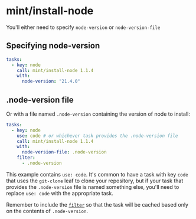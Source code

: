 # mint/install-node

You'll either need to specify `node-version` or `node-version-file`

## Specifying node-version

```yaml
tasks:
  - key: node
    call: mint/install-node 1.1.4
    with:
      node-version: "21.4.0"
```

## .node-version file

Or with a file named `.node-version` containing the version of node to install:

```yaml
tasks:
  - key: node
    use: code # or whichever task provides the .node-version file
    call: mint/install-node 1.1.4
    with:
      node-version-file: .node-version
    filter:
      - .node-version
```

This example contains `use: code`.
It's common to have a task with key `code` that uses the `git-clone` leaf to clone your repository, but if your task that provides the `.node-version` file is named something else, you'll need to replace `use: code` with the appropriate task.

Remember to include the [`filter`](https://www.rwx.com/docs/mint/filtering-files) so that the task will be cached based only on the contents of `.node-version`.
